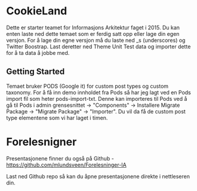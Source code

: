 CookieLand
===
Dette er starter teamet for Informasjons Arkitektur faget i 2015. Du kan enten laste ned dette temaet som er ferdig satt opp eller lage din egen versjon. For å lage din egne versjon må du laste ned _s (underscores) og Twitter Boostrap. Last deretter ned Theme Unit Test data og importer dette for å ta data å jobbe med. 


Getting Started
---------------
Temaet bruker PODS (Google it) for custom post types og custom taxonomy. For å få inn demo innholdet fra Pods så har jeg lagt ved en Pods import fil som heter pods-import-txt. Denne kan importeres til Pods ved å gå til Pods i admin grensesnittet -> "Components" -> Installere Migrate Package -> "Migrate Package" -> "Importer". Du vil da få de custom post type elementene som vi har laget i timen. 

Forelesnigner
====

Presentasjonene finner du også på Github - https://github.com/mlundsveen/Forelesninger-IA 

Last ned Github repo så kan du åpne presentasjonene direkte i nettleseren din. 